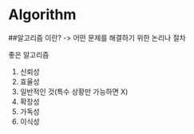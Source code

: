 # Algorithm

##알고리즘 이란?
-> 어떤 문제를 해결하기 위한 논리나 절차

좋은 알고리즘
1. 신뢰성
2. 효율성
3. 일반적인 것(특수 상황만 가능하면 X)
4. 확장성
5. 가독성
6. 이식성

